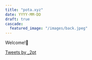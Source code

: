 ```yaml
---
title: "pota.xyz"
date: YYYY-MM-DD
draft: true
cascade:
  featured_image: "/images/back.jpeg"
---
```


Welcome!👋

<a class="twitter-timeline" data-height="600" data-theme="light" href="https://twitter.com/_2pt?ref_src=twsrc%5Etfw">Tweets by \_2pt</a> <script async src="https://platform.twitter.com/widgets.js" charset="utf-8"></script>
